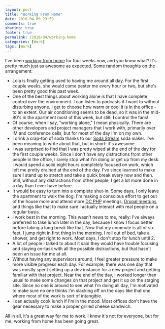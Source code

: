 ```yaml
---
layout: post
title: "Working From Home"
date: 2010-04-09 23:59
comments: true
sharing: true
footer: true
permalink: /2010/04/working-home
categories: [Work]
tags: [Work]
---
```

I've been [working from home](http://www.brockboland.com/2010/03/professional-transitions.php) for four weeks now, and you know what? It's pretty much just as awesome as expected. Some random thoughts on the arrangement:

* Lola is finally getting used to having me around all day. For the first couple weeks, she would come pester me every hour or two, but she's been pretty good this past week.
* One of the best things about working alone is that I have complete control over the environment. I can listen to podcasts if I want to without disturbing anyone. I get to choose how warm or cool it is in the office - to an extent. Our air conditioning seems to be dead, so it was in the mid-80's in the apartment most of this week, but still: **I** control the fans!
* Of course, when I say, "working alone," I mean physically. There are other developers and project managers that I work with, primarily over IM and conference calls, but for most of the day I'm on my own.
* I drink a crap-ton of soda thanks to our [Soda Stream](http://www.sodastreamusa.com/) soda maker. I've been meaning to write about that, but in short: it's awesome.
* I was surprised to find that I was pretty wiped at the end of the day for the first couple weeks. Since I don't have any distractions from other people in the office, I rarely stop what I'm doing or get up from my desk. I would spend a solid eight hours completely focused on work, which left me pretty drained at the end of the day. I've since learned to make sure I stand up to stretch and take a quick break every now and then. Still, without any distractions from other people, I get a lot more done in a day than I ever have before.
* It would be easy to turn into a complete shut-in. Some days, I only leave the apartment to walk the dog. I'm making a conscious effort to get out of the house more and attend more [DC PHP](http://dcphp.net/) meetings, [Drupal meetups](http://groups.drupal.org/washington-dc-drupalers), and things like that to make sure I actually interact with real people on a regular basis.
* I work best in the morning. This wasn't news to me, really: I've always preferred to take lunch later in the day, because I know I focus better before taking a long break like that. Now that my commute is all of six feet, I jump right in first thing in the morning. I roll out of bed, take a shower, and get right to work. Most days, I don't stop for lunch until 2.
* A lot of people I talked to about it said they would have trouble focusing and staying on-task with all the possible distractions, but that hasn't been an issue for me at all.
* Without having any supervisors around, I feel greater pressure to make more visible progress each day. For example, there was one day that was mostly spent setting up a dev instance for a new project and getting familiar with that project. Near the end of the day, I worked longer than usual to make some changes on that project and get it up on the staging site. Since no one is around to see what I'm doing all day, I'm motivated to make sure no one thinks I'm slacking off on the days like that one, where most of the work is sort of intangible.
* I can actually cook lunch if I'm in the mood. Most offices don't have the gear necessary to make a proper grilled cheese sandwich.

All in all, it's a great way for me to work. I know it's not for everyone, but for me, working from home has been going great.